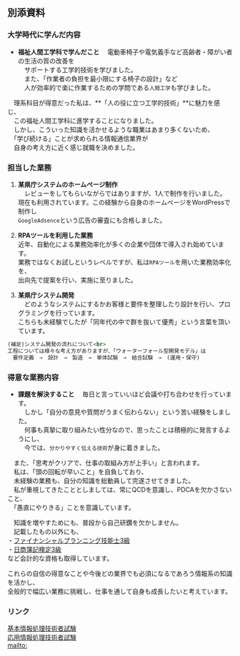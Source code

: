 ## 別添資料
### 大学時代に学んだ内容
- **福祉人間工学科で学んだこと**
　電動車椅子や電気義手など高齢者・障がい者の生活の質の改善を<br>
　サポートする工学的技術を学びました。<br>
　また、「作業者の負担を最小限にする椅子の設計」など<br>
　人が効率的で楽に作業するための学問である`人間工学`も学びました。<br>

　理系科目が得意だった私は、**「人の役に立つ工学的技術」**に魅力を感じ、<br>
　この福祉人間工学科に進学することになりました。<br>
　しかし、こういった知識を活かせるような職業はあまり多くないため、<br>
　「学び続ける」ことが求められる情報通信業界が<br>
 　自身の考え方に近く感じ就職を決めました。<br>

### 担当した業務
1. **某県庁システムのホームページ制作**<br>
　レビューをしてもらいながらではありますが、1人で制作を行いました。<br>
  現在も利用されています。この経験から自身のホームページをWordPressで制作し<br>
  `GoogleAdsence`という広告の審査にも合格しました。<br>

2. **RPAツールを利用した業務**<br>
  近年、自動化による業務効率化が多くの企業や団体で導入され始めています。<br>
  業務ではなくお試しというレベルですが、私は`RPAツール`を用いた業務効率化を、<br>
  出向先で提案を行い、実施に至りました。<br>

3. **某県庁システム開発**<br>
　どのようなシステムにするかお客様と要件を整理したり設計を行い、プログラミングを行っています。<br>
  こちらも未経験でしたが「同年代の中で群を抜いて優秀」という言葉を頂いています。<br>
  
```markdown
(補足)システム開発の流れについて<br>
工程については様々な考え方がありますが、「ウォーターフォール型開発モデル」は
　要件定義　→　設計　→　製造　→　単体試験　→　結合試験　→　(運用・保守)
```

### 得意な業務内容
-  **課題を解決すること**
　毎日と言っていいほど会議や打ち合わせを行っています。<br>
　しかし「自分の意見や質問がうまく伝わらない」という苦い経験をしました。　<br>
　何事も真摯に取り組みたい性分なので、思ったことは積極的に発言するようにし、<br>
　今では、`分かりやすく伝える技術`が身に着きました。<br>

　また、「思考がクリアで、仕事の取組み方が上手い」と言われます。<br>
　私は、「頭の回転が早いこと」を自負しており、<br>
　未経験の業務も、自分の知識を総動員して完遂させてきました。<br>
　私が重視してきたこととしましては、常にQCDを意識し、PDCAを欠かさないこと、<br>
　「愚直にやりきる」ことを意識しています。<br>
  
　知識を増やすためにも、普段から自己研鑽を欠かしません。<br>
　記載したもの以外にも、<br>
    ・[ファイナンシャルプランニング技能士3級](https://www.kinzai.or.jp/ginou/fp/faq)<br>
    ・[日商簿記検定3級](https://www.kentei.ne.jp/bookkeeping/class3)<br>
  など会計的な資格も取得しています。<br>
  
  これらの自信の得意なことや今後どの業界でも必須になるであろう情報系の知識を活かし、<br>
  全般的で幅広い業務に挑戦し、仕事を通して自身も成長したいと考えています。<br>

### リンク
[基本情報処理技術者試験](https://www.jitec.ipa.go.jp/1_08gaiyou/_index_gaiyou.html)<br>
[応用情報処理技術者試験](https://www.jitec.ipa.go.jp/1_11seido/ap.html)<br>
[mailto:](mailto:takahashikuq2020@gmail.com)<br>
